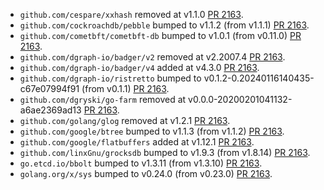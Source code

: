 * `github.com/cespare/xxhash` removed at v1.1.0 [PR 2163](https://github.com/provenance-io/provenance/pull/2163).
* `github.com/cockroachdb/pebble` bumped to v1.1.2 (from v1.1.1) [PR 2163](https://github.com/provenance-io/provenance/pull/2163).
* `github.com/cometbft/cometbft-db` bumped to v1.0.1 (from v0.11.0) [PR 2163](https://github.com/provenance-io/provenance/pull/2163).
* `github.com/dgraph-io/badger/v2` removed at v2.2007.4 [PR 2163](https://github.com/provenance-io/provenance/pull/2163).
* `github.com/dgraph-io/badger/v4` added at v4.3.0 [PR 2163](https://github.com/provenance-io/provenance/pull/2163).
* `github.com/dgraph-io/ristretto` bumped to v0.1.2-0.20240116140435-c67e07994f91 (from v0.1.1) [PR 2163](https://github.com/provenance-io/provenance/pull/2163).
* `github.com/dgryski/go-farm` removed at v0.0.0-20200201041132-a6ae2369ad13 [PR 2163](https://github.com/provenance-io/provenance/pull/2163).
* `github.com/golang/glog` removed at v1.2.1 [PR 2163](https://github.com/provenance-io/provenance/pull/2163).
* `github.com/google/btree` bumped to v1.1.3 (from v1.1.2) [PR 2163](https://github.com/provenance-io/provenance/pull/2163).
* `github.com/google/flatbuffers` added at v1.12.1 [PR 2163](https://github.com/provenance-io/provenance/pull/2163).
* `github.com/linxGnu/grocksdb` bumped to v1.9.3 (from v1.8.14) [PR 2163](https://github.com/provenance-io/provenance/pull/2163).
* `go.etcd.io/bbolt` bumped to v1.3.11 (from v1.3.10) [PR 2163](https://github.com/provenance-io/provenance/pull/2163).
* `golang.org/x/sys` bumped to v0.24.0 (from v0.23.0) [PR 2163](https://github.com/provenance-io/provenance/pull/2163).
